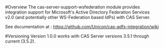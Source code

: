 #Overview
The cas-server-support-wsfederation module provides integration support for Microsoft's Active Directory Federation
Services v2.0 (and potentially other WS-Federation based IdPs) with CAS Server.

See documentation at : https://github.com/Unicon/cas-adfs-integration/wiki

#Versioning
Version 1.0.0 works with CAS Server versions 3.5.1 through current (3.5.2).